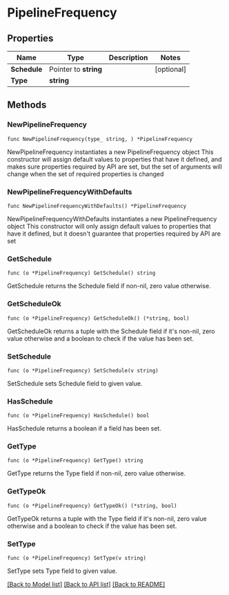 # PipelineFrequency

## Properties

Name | Type | Description | Notes
------------ | ------------- | ------------- | -------------
**Schedule** | Pointer to **string** |  | [optional] 
**Type** | **string** |  | 

## Methods

### NewPipelineFrequency

`func NewPipelineFrequency(type_ string, ) *PipelineFrequency`

NewPipelineFrequency instantiates a new PipelineFrequency object
This constructor will assign default values to properties that have it defined,
and makes sure properties required by API are set, but the set of arguments
will change when the set of required properties is changed

### NewPipelineFrequencyWithDefaults

`func NewPipelineFrequencyWithDefaults() *PipelineFrequency`

NewPipelineFrequencyWithDefaults instantiates a new PipelineFrequency object
This constructor will only assign default values to properties that have it defined,
but it doesn't guarantee that properties required by API are set

### GetSchedule

`func (o *PipelineFrequency) GetSchedule() string`

GetSchedule returns the Schedule field if non-nil, zero value otherwise.

### GetScheduleOk

`func (o *PipelineFrequency) GetScheduleOk() (*string, bool)`

GetScheduleOk returns a tuple with the Schedule field if it's non-nil, zero value otherwise
and a boolean to check if the value has been set.

### SetSchedule

`func (o *PipelineFrequency) SetSchedule(v string)`

SetSchedule sets Schedule field to given value.

### HasSchedule

`func (o *PipelineFrequency) HasSchedule() bool`

HasSchedule returns a boolean if a field has been set.

### GetType

`func (o *PipelineFrequency) GetType() string`

GetType returns the Type field if non-nil, zero value otherwise.

### GetTypeOk

`func (o *PipelineFrequency) GetTypeOk() (*string, bool)`

GetTypeOk returns a tuple with the Type field if it's non-nil, zero value otherwise
and a boolean to check if the value has been set.

### SetType

`func (o *PipelineFrequency) SetType(v string)`

SetType sets Type field to given value.



[[Back to Model list]](../README.md#documentation-for-models) [[Back to API list]](../README.md#documentation-for-api-endpoints) [[Back to README]](../README.md)


